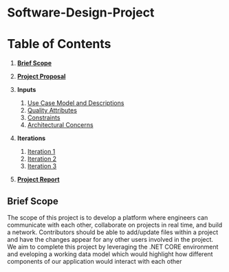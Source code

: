 # Software-Design-Project
# Table of Contents
1. [**Brief Scope**](#brief-scope)
2. [**Project Proposal**](/SOFE3650%20-%20Project%20Proposal.pdf)
3. **Inputs**
    1. [Use Case Model and Descriptions](/UseCases.pdf)
    2. [Quality Attributes](/Quality%20Attributes.pdf)
    3. [Constraints](/Constraints.pdf)
    4. [Architectural Concerns](/Concerns.pdf)
4. **Iterations**
    1. [Iteration 1](Iteration%201.md)
    2. [Iteration 2](/Iteration%202.md)
    3. [Iteration 3](/Iteration%203.md)

5. [**Project Report**]()

## Brief Scope
The scope of this project is to develop a platform where engineers can communicate with each other, collaborate on projects in real time, and build a network. Contributors should be able to add/update files within a project and have the changes appear for any other users involved in the project. We aim to complete this project by leveraging the .NET CORE environment and eveloping a working data model which would highlight how different components of our application would interact with each other
